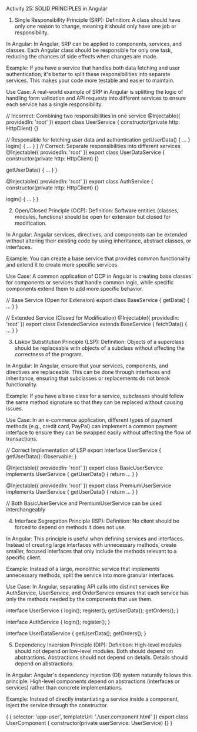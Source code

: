Activity 25: SOLID PRINCIPLES in Angular

1. Single Responsibility Principle (SRP):
Definition: A class should have only one reason to change, meaning it should only have one job or responsibility.

In Angular: In Angular, SRP can be applied to components, services, and classes. Each Angular class should be responsible for only one task, reducing the chances of side effects when changes are made.

Example: If you have a service that handles both data fetching and user authentication, it's better to split these responsibilities into separate services. This makes your code more testable and easier to maintain.

Use Case: A real-world example of SRP in Angular is splitting the logic of handling form validation and API requests into different services to ensure each service has a single responsibility.



// Incorrect: Combining two responsibilities in one service
@Injectable({
  providedIn: 'root'
})
export class UserService {
  constructor(private http: HttpClient) {}

  // Responsible for fetching user data and authentication
  getUserData() { ... }
  login() { ... }
}
// Correct: Separate responsibilities into different services
@Injectable({
  providedIn: 'root'
})
export class UserDataService {
  constructor(private http: HttpClient) {}

  getUserData() { ... }
}

@Injectable({
  providedIn: 'root'
})
export class AuthService {
  constructor(private http: HttpClient) {}

  login() { ... }
}

2. Open/Closed Principle (OCP):
Definition: Software entities (classes, modules, functions) should be open for extension but closed for modification.

In Angular: Angular services, directives, and components can be extended without altering their existing code by using inheritance, abstract classes, or interfaces.

Example: You can create a base service that provides common functionality and extend it to create more specific services.

Use Case: A common application of OCP in Angular is creating base classes for components or services that handle common logic, while specific components extend them to add more specific behavior.



// Base Service (Open for Extension)
export class BaseService {
  getData() { ... }
}

// Extended Service (Closed for Modification)
@Injectable({
  providedIn: 'root'
})
export class ExtendedService extends BaseService {
  fetchData() { ... }
}


3. Liskov Substitution Principle (LSP):
Definition: Objects of a superclass should be replaceable with objects of a subclass without affecting the correctness of the program.

In Angular: In Angular, ensure that your services, components, and directives are replaceable. This can be done through interfaces and inheritance, ensuring that subclasses or replacements do not break functionality.

Example: If you have a base class for a service, subclasses should follow the same method signature so that they can be replaced without causing issues.

Use Case: In an e-commerce application, different types of payment methods (e.g., credit card, PayPal) can implement a common payment interface to ensure they can be swapped easily without affecting the flow of transactions.



// Correct Implementation of LSP
export interface UserService {
  getUserData(): Observable<any>;
}

@Injectable({
  providedIn: 'root'
})
export class BasicUserService implements UserService {
  getUserData() { return ... }
}

@Injectable({
  providedIn: 'root'
})
export class PremiumUserService implements UserService {
  getUserData() { return ... }
}

// Both BasicUserService and PremiumUserService can be used interchangeably

4. Interface Segregation Principle (ISP):
Definition: No client should be forced to depend on methods it does not use.

In Angular: This principle is useful when defining services and interfaces. Instead of creating large interfaces with unnecessary methods, create smaller, focused interfaces that only include the methods relevant to a specific client.

Example: Instead of a large, monolithic service that implements unnecessary methods, split the service into more granular interfaces.

Use Case: In Angular, separating API calls into distinct services like AuthService, UserService, and OrderService ensures that each service has only the methods needed by the components that use them.



interface UserService {
  login();
  register();
  getUserData();
  getOrders();
}


interface AuthService {
  login();
  register();
}

interface UserDataService {
  getUserData();
  getOrders();
}


5. Dependency Inversion Principle (DIP):
Definition: High-level modules should not depend on low-level modules. Both should depend on abstractions. Abstractions should not depend on details. Details should depend on abstractions.

In Angular: Angular's dependency injection (DI) system naturally follows this principle. High-level components depend on abstractions (interfaces or services) rather than concrete implementations.

Example: Instead of directly instantiating a service inside a component, inject the service through the constructor.



(
{
  selector: 'app-user',
  templateUrl: './user.component.html'
})
export class UserComponent {
  constructor(private userService: UserService) {}
}









